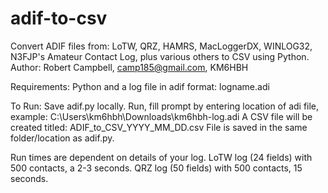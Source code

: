 # adif-to-csv
  Convert ADIF files from:  LoTW, QRZ, HAMRS, MacLoggerDX, WINLOG32, N3FJP's Amateur Contact Log, plus various others to CSV using Python.
  Author: Robert Campbell, camp185@gmail.com, KM6HBH

Requirements: 
  Python and a log file in adif format: logname.adi

To Run: 
  Save adif.py locally. 
  Run, fill prompt by entering location of adi file, example: C:\Users\km6hbh\Downloads\km6hbh-log.adi
  A CSV file will be created titled: ADIF_to_CSV_YYYY_MM_DD.csv
  File is saved in the same folder/location as adif.py.
  
  Run times are dependent on details of your log. LoTW log (24 fields) with 500 contacts, a 2-3 seconds. QRZ log (50 fields) with 500 contacts, 15 seconds.
